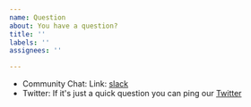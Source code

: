 ```yaml
---
name: Question
about: You have a question?
title: ''
labels: ''
assignees: ''

---
```


<!-- We primarily use GitHub as an issue tracker;
for usage and support questions, please check out these resources below. Thanks! 😁. -->

* Community Chat: Link: [slack](https://join.slack.com/t/ergonode-community/shared_invite/zt-ibppxnyc-4Ykac1Gh64Qkk5SWy3sg3w)
* Twitter: If it's just a quick question you can ping our [Twitter](https://twitter.com/ergonode)
